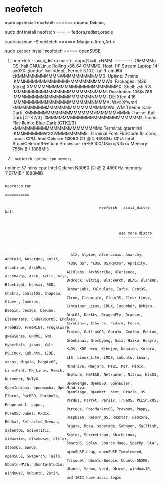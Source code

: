 # neofetch


sudo apt install neofetch ====== ubuntu,Debian,


sudo dnf install neofetch ===== fedora,redhat,oracle


sudo pacman -S neofetch ====== Manjaro,Arch,Artix


sudo zypper install neofetch ===== openSUSE





1)  neofetch --ascii_distro mac
                    'c.          appu@kali 
                 ,xNMM.          --------- 
               .OMMMMo           OS: Kali GNU/Linux Rolling x86_64 
               OMMM0,            Host: HP Stream Laptop 14-ax0XX 
     .;loddo:' loolloddol;.      Kernel: 5.10.0-kali9-amd64 
   cKMMMMMMMMMMNWMMMMMMMMMM0:    Uptime: 7 mins 
 .KMMMMMMMMMMMMMMMMMMMMMMMWd.    Packages: 1436 (dpkg) 
 XMMMMMMMMMMMMMMMMMMMMMMMX.      Shell: zsh 5.8 
;MMMMMMMMMMMMMMMMMMMMMMMM:       Resolution: 1366x768 
:MMMMMMMMMMMMMMMMMMMMMMMM:       DE: Xfce 4.16 
.MMMMMMMMMMMMMMMMMMMMMMMMX.      WM: Xfwm4 
 kMMMMMMMMMMMMMMMMMMMMMMMMWd.    WM Theme: Kali-Dark 
 .XMMMMMMMMMMMMMMMMMMMMMMMMMMk   Theme: Kali-Dark [GTK2/3] 
  .XMMMMMMMMMMMMMMMMMMMMMMMMK.   Icons: Flat-Remix-Blue-Dark [GTK2/3] 
    kMMMMMMMMMMMMMMMMMMMMMMd     Terminal: qterminal 
     ;KMMMMMMMWXXWMMMMMMMk.      Terminal Font: FiraCode 10 
       .cooc,.    .,coo:.        CPU: Intel Celeron N3060 (2) @ 2.480GHz 
                                 GPU: Intel Atom/Celeron/Pentium Processor x5-E8000/J3xxx/N3xxx 
                                 Memory: 755MiB / 1888MiB 

                                                         
                                                         


 2)      neofetch uptime cpu memory 
uptime: 57 mins 
cpu: Intel Celeron N3060 (2) @ 2.480GHz 
memory: 1107MiB / 1888MiB 
                          
                          
                          
                          
                          
                          
                          
                          
                          
                                                                            neofetch run
                                                                             ===========
                                                      
                                                      
                                               neofetch --ascii_distro kali
                                               
                                               
                                               
                                               
                                                        use more distro 
                                                        ---------------
                                               
                                               
                                               
                                  AIX, Alpine, AlterLinux, Anarchy, Android, Antergos, antiX,
                                "AOSC OS", "AOSC OS/Retro", Apricity, ArcoLinux, ArchBox,
                                ARCHlabs, ArchStrike, XFerience, ArchMerge, Arch, Artix, Arya,
                                Bedrock, Bitrig, BlackArch, BLAG, BlankOn, BlueLight, bonsai, BSD,
                                BunsenLabs, Calculate, Carbs, CentOS, Chakra, ChaletOS, Chapeau,
                                Chrom, Cleanjaro, ClearOS, Clear_Linux, Clover, Condres,
                                Container_Linux, CRUX, Cucumber, Debian, Deepin, DesaOS, Devuan,
                                DracOS, DarkOs, DragonFly, Drauger, Elementary, EndeavourOS, Endless,
                                EuroLinux, Exherbo, Fedora, Feren, FreeBSD, FreeMiNT, Frugalware,
                                Funtoo, GalliumOS, Garuda, Gentoo, Pentoo, gNewSense, GNOME, GNU,
                                GoboLinux, Grombyang, Guix, Haiku, Huayra, Hyperbola, janus, Kali,
                                KaOS, KDE_neon, Kibojoe, Kogaion, Korora, KSLinux, Kubuntu, LEDE,
                                LFS, Linux_Lite, LMDE, Lubuntu, Lunar, macos, Mageia, MagpieOS,
                                Mandriva, Manjaro, Maui, Mer, Minix, LinuxMint, MX_Linux, Namib,
                                Neptune, NetBSD, Netrunner, Nitrux, NixOS, Nurunner, NuTyX,
                                OBRevenge, OpenBSD, openEuler, OpenIndiana, openmamba, OpenMandriva,
                                OpenStage, OpenWrt, osmc, Oracle, OS Elbrus, PacBSD, Parabola,
                                Pardus, Parrot, Parsix, TrueOS, PCLinuxOS, Peppermint, popos,
                                Porteus, PostMarketOS, Proxmox, Puppy, PureOS, Qubes, Radix,
                                Raspbian, Reborn_OS, Redstar, Redcore, Redhat, Refracted_Devuan,
                                Regata, Rosa, sabotage, Sabayon, Sailfish, SalentOS, Scientific,
                                Septor, SereneLinux, SharkLinux, Siduction, Slackware, SliTaz,
                                SmartOS, Solus, Source_Mage, Sparky, Star, SteamOS, SunOS,
                                openSUSE_Leap, openSUSE_Tumbleweed, openSUSE, SwagArch, Tails,
                                Trisquel, Ubuntu-Budgie, Ubuntu-GNOME, Ubuntu-MATE, Ubuntu-Studio,
                                Ubuntu, Venom, Void, Obarun, windows10, Windows7, Xubuntu, Zorin,
                                and IRIX have ascii logos
  
       
       
       
       
       
